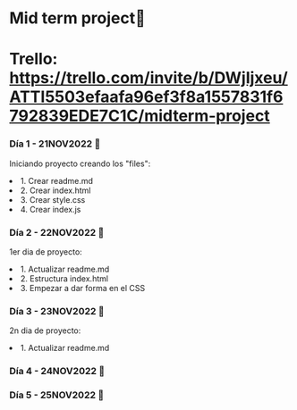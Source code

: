 # Mid term project🚀
# Trello: https://trello.com/invite/b/DWjIjxeu/ATTI5503efaafa96ef3f8a1557831f6792839EDE7C1C/midterm-project

### Día 1 - 21NOV2022 📆
<p>Iniciando proyecto creando los "files":</p>
<li>1. Crear readme.md</li>
<li>2. Crear index.html</li>
<li>3. Crear style.css</li>
<li>4. Crear index.js</li>


### Día 2 - 22NOV2022 📆
<p>1er dia de proyecto:</p>
<li>1. Actualizar readme.md</li>
<li>2. Estructura index.html</li>
<li>3. Empezar a dar forma en el CSS</li>


### Día 3 - 23NOV2022 📆
<p>2n dia de proyecto:</p>
<li>1. Actualizar readme.md</li>

### Día 4 - 24NOV2022 📆

### Día 5 - 25NOV2022 📆